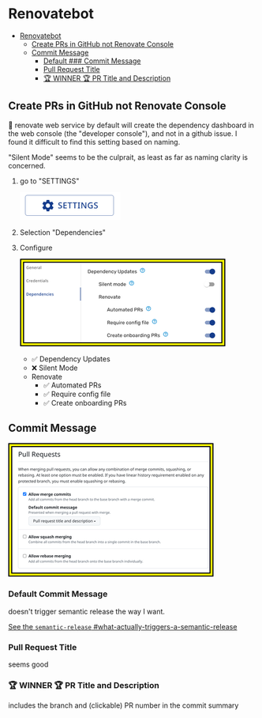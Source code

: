 # Renovatebot

<!-- markdownlint-disable MD007 -->
<!--ts-->
* [Renovatebot](#renovatebot)
   * [Create PRs in GitHub not Renovate Console](#create-prs-in-github-not-renovate-console)
   * [Commit Message](#commit-message)
      * [Default ### Commit Message](#default--commit-message)
      * [Pull Request Title](#pull-request-title)
      * [🏆 WINNER 🏆 PR Title and Description](#-winner--pr-title-and-description)
<!--te-->
<!-- markdownlint-enable MD007 -->

## Create PRs in GitHub not Renovate Console

🦠 renovate web service by default will create the dependency dashboard in the
 web console (the "developer console"), and not in a github issue.
  I found it difficult to find this setting based on naming.

"Silent Mode" seems to be the culprait, as least as far as naming clarity is concerned.

1. go to "SETTINGS"  

   ![Mend Renovate Settings](mend-renovate-settings.png)

1. Selection "Dependencies"

1. Configure

   [![Renovate Config Example](renovate-config-400x400.png)](renovate-config.png)

   * ✅ Dependency Updates
   * ❌ Silent Mode
   * Renovate
     * ✅ Automated PRs
     * ✅ Require config file
     * ✅ Create onboarding PRs

## Commit Message

[![PR Settings](pr-settings-400x400.png)](pr-settings.png)

### Default Commit Message

doesn't trigger semantic release the
way I want.  

[See the `semantic-release` #what-actually-triggers-a-semantic-release](../semantic-release/README.md#what-actually-triggers-a-semantic-release)

### Pull Request Title

seems good

### 🏆 WINNER 🏆 PR Title and Description

includes the branch and (clickable) PR number in the commit summary


